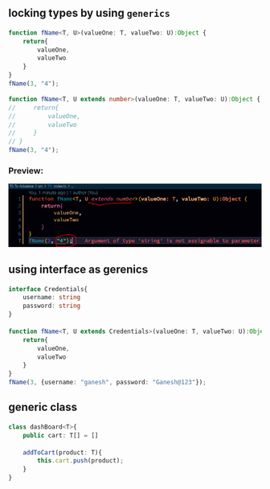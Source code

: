 ## locking types by using `generics`  
```typescript
function fName<T, U>(valueOne: T, valueTwo: U):Object {
    return{
        valueOne,
        valueTwo
    }
}
fName(3, "4");
```  

```typescript
function fName<T, U extends number>(valueOne: T, valueTwo: U):Object {
//     return{
//         valueOne,
//         valueTwo
//     }
// }
fName(3, "4");
```  
### Preview:  
![43](../../Assets/Images/0143.PNG)  

## using interface as gerenics  
```typescript
interface Credentials{
    username: string
    password: string
}

function fName<T, U extends Credentials>(valueOne: T, valueTwo: U):Object {
    return{
        valueOne,
        valueTwo
    }
}
fName(3, {username: "ganesh", password: "Ganesh@123"});
```  

## generic class  
```typescript
class dashBoard<T>{
    public cart: T[] = []
    
    addToCart(product: T){
        this.cart.push(product);
    }
}
```  